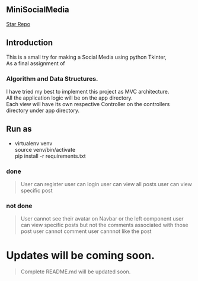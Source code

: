 ## MiniSocialMedia
[Star Repo]


## Introduction
This is a small try for making a Social Media using python Tkinter,  
As a final assignment of 

### Algorithm and Data Structures.


I have tried my best to implement this project as MVC architecture.\
All the application logic will be on the app directory.\
Each view will have its own respective Controller on the controllers\
directory under app directory.


## Run as

- virtualenv venv \
  source venv/bin/activate \
  pip install -r requirements.txt


### done
> User can register
> user can login
> user can view all posts
> user can view specific post

### not done
> User cannot see their avatar on Navbar or the left component
> user can view specific posts but not the comments associated with those post
> user cannot comment
> user cannnot like the post


# Updates will be coming soon.

> Complete README.md will be updated soon.

[Star Repo]: https://github.com/leodahal4/MiniSocialMedia
